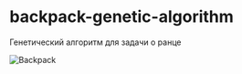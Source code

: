 # backpack-genetic-algorithm
Генетический алгоритм для задачи о ранце

![Backpack](https://i.redd.it/a7zgwyecnkj31.jpg)
